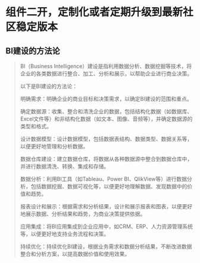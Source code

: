 # 组件二开，定制化或者定期升级到最新社区稳定版本

## BI建设的方法论
> 
> BI（Business Intelligence）建设是指利用数据分析、数据挖掘等技术，将企业的各类数据进行整合、加工、分析和展示，以帮助企业进行商业决策。
> 
> 以下是BI建设的方法论：
> 
> 明确需求：明确企业的商业目标和决策需求，以确定BI建设的范围和重点。
> 
> 确定数据源：收集、整合和清洗企业的数据，包括结构化数据（如数据库、Excel文件等）和非结构化数据（如文本、图像、音频等），并确定数据源的类型和格式。
> 
> 设计数据模型：设计数据模型，包括数据表结构、数据类型、数据关系等，以便更好地管理和分析数据。
> 
> 数据仓库建设：建立数据仓库，将数据从各种数据源中整合到数据仓库中，并进行数据清洗、转换、集成和存储。
> 
> 数据分析：利用BI工具（如Tableau、Power BI、QlikView等）进行数据分析，包括数据挖掘、数据可视化等，以便更好地理解数据、发现数据中的价值和趋势。
> 
> 报表设计和展示：根据需求和分析结果，设计和展示报表和图表，以便更好地展示数据、分析结果和趋势，为商业决策提供依据。
> 
> 应用集成：将BI应用集成到企业应用中，如CRM、ERP、人力资源管理系统等，以便更好地支持业务流程和决策。
> 
> 持续优化：持续优化BI建设，根据业务需求和数据分析结果，不断改进数据整合和分析方案，以提高数据价值和使用效果。